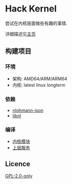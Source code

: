 # Hack Kernel

尝试在内核层面做些有趣的事情.

详细描述见[主页](https://hackernel.org/)

## 构建项目

### 环境

* 架构: AMD64/ARM/ARM64
* 内核: latest linux longterm

### 依赖

* [nlohmann-json](https://github.com/nlohmann/json)
* [libnl](https://www.infradead.org/~tgr/libnl/doc/api/index.html#main_intro)

### 编译

* [内核模块](kernel-space/Makefile)
* [上层服务](user-space/CMakeLists.txt)

## Licence

[GPL-2.0-only](https://spdx.org/licenses/GPL-2.0-only.html)

